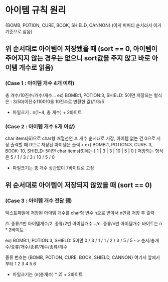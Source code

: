 # 아이템 규칙 원리

{BOMB, POTION, CURE, BOOK, SHIELD, CANNON}
(이게 피피티 순서라서 이거 기준으로 삼음)

## 위 순서대로 아이템이 저장됐을 때 (sort == 0, 아이템이 주어지지 않는 경우는 없으니 sort값을 주지 않고 바로 아이템 개수로 읽음)
### (Case 1 : 아이템 개수 4개 이하)
총 개수/10진수/개수/개수...
ex) BOMB:1, POTION:3, SHIELD: 5이면 
저장되는 형식은 : 3/50(이진수110010을 10진수로 변환한 값)/1/3/5

- 파일크기 : n(1~4, 총 개수) + 2바이트

### (Case 2 : 아이템 개수 5개 이상)
char items[6]으로 char형 배열선언 후 개수 순서대로 저장, 아이템 없는 건 0으로 저장
출력할 때 0으로 저장된 아이템은 출력 x
ex) BOMB:1, POTION:3, CURE: 3, BOOK: 10, SHIELD: 5이면 
char items[6]에는 [ 1 | 3 | 3 | 10 | 5 | 0 ]
저장되는 형식은 5 / 1 / 3 / 3 / 10 / 5 / 0

- 파일크기는 총 개수 상관없이 7바이트로 고정

## 위 순서대로 아이템이 저장되지 않았을 때 (sort == 0)
### (Case 3 : 아이템 개수 전달 됌)
텍스트파일에 저장된 아이템 개수를 char형 변수 n으로 받아서 n만큼 저장 후 출력

/1. 종류/1번 아이템개수/2. 종류/2번 아이템개수.../n. 종류/n번 아이템개수
바이트는 n * 2바이트

ex) BOMB:1, POTION:3, SHIELD: 5이면
0 / 3 / 1 / 1 / 2 / 3 / 5 / 5 - > 순서/총개수/종류/개수/종류/개수/종류/개수

종류 번호는 {BOMB, POTION, CURE, BOOK, SHIELD, CANNON} 여기서 앞에서부터 1 2 3 4 5 6

- 파일크기는 (n(총개수) * 2) + 2바이트
